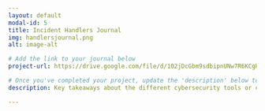 ```yaml
---
layout: default
modal-id: 5
title: Incident Handlers Journal
img: handlersjournal.png
alt: image-alt

# Add the link to your journal below
project-url: https://drive.google.com/file/d/102jDcGbm9sdbipnUNw7R6KCgHU9dbHEw/view?usp=sharing

# Once you've completed your project, update the 'description' below to this one: Provided clear and concise written documentation of cybersecurity events, including detailed event descriptions, tools used, and lessons learned throughout the process.
description: Key takeaways about the different cybersecurity tools or concepts encountered during this course

---
```

